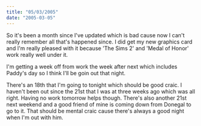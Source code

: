 ```yaml
---
title: "05/03/2005"
date: "2005-03-05"
---
```

So it's been a month since I've updated which is bad cause now I can't really remember all that's happened since. I did get my new graphics card and I'm really pleased with it because 'The Sims 2' and 'Medal of Honor' work really well under it.

I'm getting a week off from work the week after next which includes Paddy's day so I think I'll be goin out that night.

There's an 18th that I'm going to tonight which should be good craic. I haven't been out since the 21st that I was at three weeks ago which was all right. Having no work tomorrow helps though. There's also another 21st next weekend and a good friend of mine is coming down from Donegal to go to it. That should be mental craic cause there's always a good night when I'm out with him.